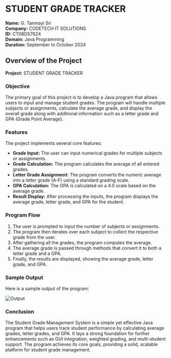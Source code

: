 # STUDENT GRADE TRACKER

**Name:** G. Tanmayi Sri  
**Company:** CODETECH IT SOLUTIONS  
**ID:** CT08DS7624  
**Domain:** Java Programming  
**Duration:** September to October 2024  

## Overview of the Project

**Project:** STUDENT GRADE TRACKER

### Objective

The primary goal of this project is to develop a Java program that allows users to input and manage student grades. The program will handle multiple subjects or assignments, calculate the average grade, and display the overall grade along with additional information such as a letter grade and GPA (Grade Point Average).

### Features

The project implements several core features:

- **Grade Input:** The user can input numerical grades for multiple subjects or assignments.
- **Grade Calculation:** The program calculates the average of all entered grades.
- **Letter Grade Assignment:** The program converts the numeric average into a letter grade (A-F) using a standard grading scale.
- **GPA Calculation:** The GPA is calculated on a 4.0 scale based on the average grade.
- **Result Display:** After processing the inputs, the program displays the average grade, letter grade, and GPA for the student.

### Program Flow

1. The user is prompted to input the number of subjects or assignments.
2. The program then iterates over each subject to collect the respective grade from the user.
3. After gathering all the grades, the program computes the average.
4. The average grade is passed through methods that convert it to both a letter grade and a GPA.
5. Finally, the results are displayed, showing the average grade, letter grade, and GPA.

### Sample Output

Here is a sample output of the program:

![Output](<>)


### Conclusion

The Student Grade Management System is a simple yet effective Java program that helps users track student performance by calculating average grades, letter grades, and GPA. It lays a strong foundation for further enhancements such as GUI integration, weighted grading, and multi-student support. The program achieves its core goals, providing a solid, scalable platform for student grade management.
